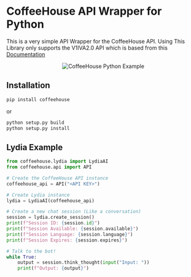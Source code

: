 # CoffeeHouse API Wrapper for Python

This is a very simple API Wrapper for the CoffeeHouse API. Using
This Library only supports the V1IVA2.0 API which is based from
this [Documentation](https://gist.github.com/Netkas/e8977b26f482ca40911a949df7dd286f)

<p align="center">
  <img src="https://i.imgur.com/DjuRyhZ.jpg" alt="CoffeeHouse Python Example">
</p>


## Installation
```sh
pip install coffeehouse
```

or
```sh
python setup.py build
python setup.py install
```


## Lydia Example

```python
from coffeehouse.lydia import LydiaAI
from coffeehouse.api import API

# Create the CoffeeHouse API instance
coffeehouse_api = API("<API KEY>")

# Create Lydia instance
lydia = LydiaAI(coffeehouse_api)

# Create a new chat session (Like a conversation)
session = lydia.create_session()
print(f"Session ID: {session.id}")
print(f"Session Available: {session.available}")
print(f"Session Language: {session.language}")
print(f"Session Expires: {session.expires}")

# Talk to the bot!
while True:
    output = session.think_thought(input("Input: "))
    print(f"Output: {output}")
```
